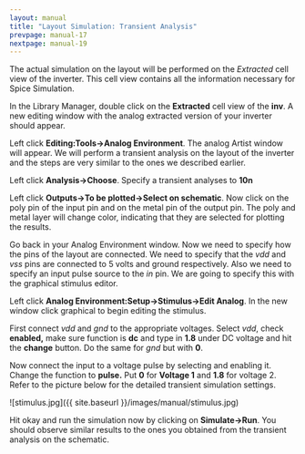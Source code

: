 ```yaml
---
layout: manual
title: "Layout Simulation: Transient Analysis"
prevpage: manual-17
nextpage: manual-19
---
```


The actual simulation on the
layout will be performed on the *Extracted* cell view of the inverter.
This cell view contains all the information necessary for Spice
Simulation.

In the Library Manager,
double click on the **Extracted** cell view of the **inv**. A new
editing window with the analog extracted version of your inverter should
appear.

Left click
**Editing:Tools->Analog Environment**. The analog Artist
window will appear. We will perform a transient analysis on the layout
of the inverter and the steps are very similar to the ones we described
earlier.

Left click
**Analysis->Choose**. Specify a transient analyses to
**10n**

Left click **Outputs->To be plotted->Select on schematic**. Now click on the poly pin of the input
pin and on the metal pin of the output pin. The poly and metal layer
will change color, indicating that they are selected for plotting the
results.

Go back in your Analog
Environment window. Now we need to specify how the pins of the layout
are connected. We need to specify that the *vdd* and
*vss* pins are connected to 5 volts and ground respectively.
Also we need to specify an input pulse source to the *in* pin. We are
going to specify this with the graphical stimulus
editor.

Left click **Analog
Environment:Setup->Stimulus->Edit Analog**. In the new
window click graphical to begin editing the stimulus.


First connect *vdd*
and *gnd* to the appropriate voltages. Select *vdd*,
check **enabled,** make sure function is **dc** and type in **1.8**
under DC voltage and hit the **change** button. Do the same for
*gnd* but with **0**.

Now connect the input to a
voltage pulse by selecting and enabling it. Change the function to
**pulse.** Put **0** for **Voltage 1** and **1.8** for voltage 2. Refer
to the picture below for the detailed transient simulation settings.

![stimulus.jpg]({{ site.baseurl }}/images/manual/stimulus.jpg)

Hit okay and run the
simulation now by clicking on **Simulate->Run**. You should observe
similar results to the ones you obtained from the transient analysis on
the schematic.

